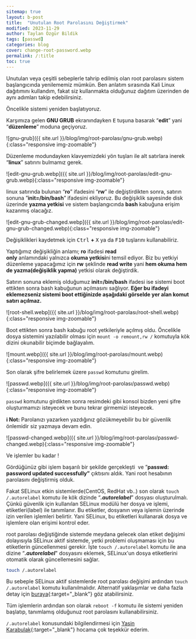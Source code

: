 ```yaml
---
sitemap: true
layout: b-post
title:  "Unutulan Root Parolasını Değiştirmek"
modified: 2023-11-29
author: Taylan Özgür Bildik
tags: [passwd]
categories: blog 
cover: change-root-password.webp
permalink: /:title
toc: true
---
```



Unutulan veya çeşitli sebeplerle tahrip edilmiş olan root parolasını sistem başlangıcında yenilememiz mümkün. Ben anlatım sırasında Kali Linux dağıtımını kullandım, fakat siz kullanmakta olduğunuz dağıtım üzerinden de aynı adımları takip edebilirsiniz.

Öncelikle sistemi yeniden başlatıyoruz.

Karşımıza gelen **GNU GRUB** ekranındayken <kbd>E</kbd> tuşuna basarak “**edit**” yani “**düzenleme**” moduna geçiyoruz.

![gnu-grub]({{ site.url }}/blog/img/root-parolası/gnu-grub.webp){:class="responsive img-zoomable"}

Düzenleme modundayken klavyemizdeki yön tuşları ile alt satırlara inerek “**linux**” satırını bulmamız gerek.

![edit-gnu-grub.webp]({{ site.url }}/blog/img/root-parolası/edit-gnu-grub.webp){:class="responsive img-zoomable"}

linux satırında bulunan “**ro**” ifadesini “**rw**” ile değiştirdikten sonra, satırın sonuna ”**init=/bin/bash**” ifadesini ekliyoruz. Bu değişiklik sayesinde disk üzerinde **yazma yetkisi** ve sistem başlangıcında **bash** kabuğuna erişim kazanmış olacağız.

![edit-gnu-grub-changed.webp]({{ site.url }}/blog/img/root-parolası/edit-gnu-grub-changed.webp){:class="responsive img-zoomable"}

Değişiklikleri kaydetmek için <kbd>Ctrl</kbd> **+** <kbd>X</kbd> ya da <kbd>F10</kbd> tuşlarını kullanabiliriz.

Yaptığımız değişikliğin anlamı; **ro** ifadesi **read only** anlamındaki yalnızca **okuma yetkisi**ni temsil ediyor. Biz bu yetkiyi düzenleme yapacağımız için **rw** şeklinde **read write** yani **hem okuma hem de yazma(değişiklik yapma)** yetkisi olarak değiştirdik.

Satırın sonuna eklemiş olduğumuz **init=/bin/bash** ifadesi ise sistemi boot ettikten sonra bash kabuğunun açılmasını sağlıyor. **Eğer bu ifadeyi eklemezseniz sistemi boot ettiğinizde aşağıdaki görselde yer alan komut satırı açılmaz.**

![root-shell.webp]({{ site.url }}/blog/img/root-parolası/root-shell.webp){:class="responsive img-zoomable"}

Boot ettikten sonra bash kabuğu root yetkileriyle açılmış oldu. Öncelikle dosya sistemini yazılabilir olması için `mount -o remount,rw /` komutuyla kök dizini okunabilir biçimde bağlayalım.

![mount.webp]({{ site.url }}/blog/img/root-parolası/mount.webp){:class="responsive img-zoomable"}

Son olarak şifre belirlemek üzere `passwd` komutunu girelim.

![passwd.webp]({{ site.url }}/blog/img/root-parolası/passwd.webp){:class="responsive img-zoomable"}

`passwd` komutunu girdikten sonra resimdeki gibi konsol bizden yeni şifre oluşturmamızı isteyecek ve bunu tekrar girmemizi isteyecek.

<p class="mavi"><strong>ℹ️ Not:</strong> Parolanızı yazarken yazdığınız gözükmeyebilir bu bir güvenlik önlemidir siz yazmaya devam edin.</p>

![passwd-changed.webp]({{ site.url }}/blog/img/root-parolası/passwd-changed.webp){:class="responsive img-zoomable"}

Ve işlemler bu kadar !

Gördüğünüz gibi işlem başarılı bir şekilde gerçekleşti  ve ”**passwd: password updated successfully”** çıktısını aldık. Yani root hesabının parolasını değiştirmiş olduk. 

Fakat SELinux etkin sistemlerde(CentOS, RedHat vb..) son olarak `touch /.autorelabel` komutu ile kök dizinde “***.autorelabel***” dosyası oluşturulmalı. Çünkü güvenlik için kullanılan SELinux modülü her dosya ve işlemi, etiketleri(label) ile tanımlanır. Bu etiketler, dosyanın veya işlemin üzerinde izin verilen işlemleri belirtir. Yani SELinux, bu etiketleri kullanarak dosya ve işlemlere olan erişimi kontrol eder. 

root parolası değiştiğinde sistemde meydana gelecek olan etiket değişimi dolayısıyla SELinux aktif sistemde, yetki problemi oluşmaması için bu etiketlerin güncellenmesi gerekir. İşte `touch /.autorelabel` komutu ile ana dizine “***.autorelabel***" dosyasını eklemek, SELinux'un dosya etiketlerini otomatik olarak güncellemesini sağlar. 

```bash
touch /.autorelabel
```

Bu sebeple SELinux aktif sistemlerde root parolası değişimi ardından `touch /.autorelabel` komutu kullanılmalıdır. Alternatif yaklaşımlar ve daha fazla detay için [buraya](https://access.redhat.com/documentation/en-us/red_hat_enterprise_linux/7/html/system_administrators_guide/ch-working_with_the_grub_2_boot_loader#sec-Changing_and_Resetting_the_Root_Password){:target="_blank"} göz atabilirsiniz.

Tüm işlemlerin ardından son olarak `reboot -f` komutu ile sistemi yeniden başlatıp, tanımlamış olduğunuz root parolasını kullanabilirsiniz.

`/.autorelabel` konusundaki bilgilendirmesi için [Yasin Karabulak](https://www.linkedin.com/in/yasinkarabulak/){:target="_blank"} hocama çok teşekkür ederim.
